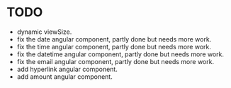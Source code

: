 # TODO

-   dynamic viewSize.
-   fix the date angular component, partly done but needs more work.
-   fix the time angular component, partly done but needs more work.
-   fix the datetime angular component, partly done but needs more work.
-   fix the email angular component, partly done but needs more work.
-   add hyperlink angular component.
-   add amount angular component.
